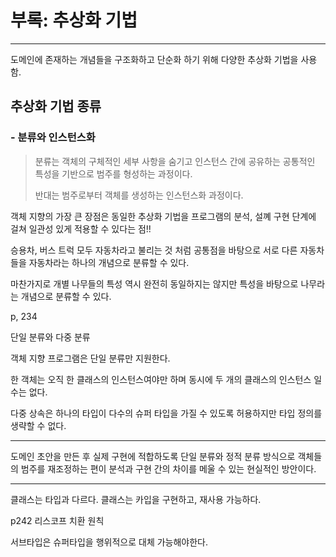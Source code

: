 # 부록: 추상화 기법

---

도메인에 존재하는 개념들을 구조화하고 단순화 하기 위해 다양한 추상화 기법을 사용함. 



## 추상화 기법 종류

### - 분류와 인스턴스화

> 분류는 객체의 구체적인 세부 사항을 숨기고 인스턴스 간에 공유하는 공통적인 특성을 기반으로 범주를 형성하는 과정이다.
>
> 반대는 범주로부터 객체를 생성하는 인스턴스화 과정이다. 



객체 지향의 가장 큰 장점은 동일한 추상화 기법을 프로그램의 분석, 설꼐 구현 단계에 걸쳐 일관성 있게 적용할 수 있다는 점!!



승용차, 버스 트럭 모두 자동차라고 불리는 것 처럼 공통점을 바탕으로 서로 다른 자동차들을 자동차라는 하나의 개념으로 분류할 수 있다. 

마찬가지로 개별 나무들의 특성 역시 완전히 동일하지는 않지만 특성을 바탕으로 나무라는 개념으로 분류할 수 있다. 



p, 234

단일 분류와 다중 분류

객체 지향 프로그램은 단일 분류만 지원한다.

한 객체는 오직 한 클래스의 인스턴스여야만 하며 동시에 두 개의 클래스의 인스턴스 일 수는 없다. 



다중 상속은 하나의 타입이 다수의 슈퍼 타입을 가질 수 있도록 허용하지만 타입 정의를 생략할 수 없다. 



---

도메인 초안을 만든 후 실제 구현에 적합하도록 단일 분류와 정적 분류 방식으로 객체들의 범주를 재조정하는 편이 분석과 구현 간의 차이를 메울 수 있는 현실적인 방안이다.



---

클래스는 타입과 다르다. 클래스는 카입을 구현하고, 재사용 가능하다. 



p242 리스코프 치환 원칙

서브타입은 슈퍼타입을 행위적으로 대체 가능해야한다. 